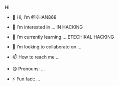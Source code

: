 HI 
- 👋 Hi, I’m @KHAN868
- 👀 I’m interested in ... IN HACKING 
- 🌱 I’m currently learning ... ETECHIKAL HACKING
  
- 💞️ I’m looking to collaborate on ...
- 📫 How to reach me ...
- 😄 Pronouns: ...
- ⚡ Fun fact: ...

<!---
KHAN868/KHAN868 is a ✨ special ✨ repository because its `README.md` (this file) appears on your GitHub profile.
You can click the Preview link to take a look at your changes.
--->
